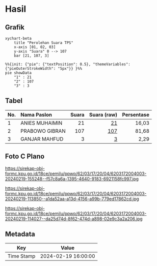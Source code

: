 # Hasil

## Grafik

```mermaid
xychart-beta
    title "Perolehan Suara TPS"
    x-axis [01, 02, 03]
    y-axis "Suara" 0 --> 107
    bar [21, 107, 3]
```

```mermaid
%%{init: {"pie": {"textPosition": 0.5}, "themeVariables": {"pieOuterStrokeWidth": "5px"}} }%%
pie showData
    "1" : 21
    "2" : 107
    "3" : 3
```

## Tabel

| No. | Nama Paslon    | Suara | Suara (raw) | Persentase |
|:--- |:-------------- | -----:| -----------:| ----------:|
| 1   | ANIES MUHAIMIN | 21    | [21][p-1]   | 16,03      |
| 2   | PRABOWO GIBRAN | 107   | [107][p-2]  | 81,68      |
| 3   | GANJAR MAHFUD  | 3     | [3][p-3]    | 2,29       |


[p-1]: https://github.com/gigit-pemilu/pemilu-2024-62-kalimantan-tengah/blob/main/pilpres/hitung-suara/sub/62-kalimantan-tengah/sub/03-kapuas/sub/17-bataguh/sub/2004-sei-jangkit/sub/003-tps/sub/paslon-1.txt
[p-2]: https://github.com/gigit-pemilu/pemilu-2024-62-kalimantan-tengah/blob/main/pilpres/hitung-suara/sub/62-kalimantan-tengah/sub/03-kapuas/sub/17-bataguh/sub/2004-sei-jangkit/sub/003-tps/sub/paslon-2.txt
[p-3]: https://github.com/gigit-pemilu/pemilu-2024-62-kalimantan-tengah/blob/main/pilpres/hitung-suara/sub/62-kalimantan-tengah/sub/03-kapuas/sub/17-bataguh/sub/2004-sei-jangkit/sub/003-tps/sub/paslon-3.txt

## Foto C Plano

https://sirekap-obj-formc.kpu.go.id/18ce/pemilu/ppwp/62/03/17/20/04/6203172004003-20240219-155248--f57c8a6a-1395-4640-9183-6921158fc997.jpg

https://sirekap-obj-formc.kpu.go.id/18ce/pemilu/ppwp/62/03/17/20/04/6203172004003-20240219-113850--a1da52aa-a13d-4156-a99b-779ed17862cd.jpg

https://sirekap-obj-formc.kpu.go.id/18ce/pemilu/ppwp/62/03/17/20/04/6203172004003-20240219-114027--da25d74d-8f62-474d-a898-02e9c3a2a206.jpg


## Metadata

| Key        | Value               |
| ---------- | ------------------- |
| Time Stamp | 2024-02-19 16:00:00 |



